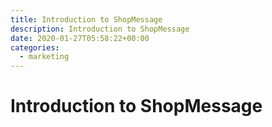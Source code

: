 ```yaml
---
title: Introduction to ShopMessage
description: Introduction to ShopMessage
date: 2020-01-27T05:58:22+00:00
categories:
  - marketing
---
```


# Introduction to ShopMessage